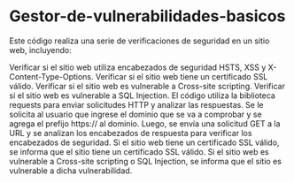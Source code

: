 # Gestor-de-vulnerabilidades-basicos
Este código realiza una serie de verificaciones de seguridad en un sitio web, incluyendo:

Verificar si el sitio web utiliza encabezados de seguridad HSTS, XSS y X-Content-Type-Options.
Verificar si el sitio web tiene un certificado SSL válido.
Verificar si el sitio web es vulnerable a Cross-site scripting.
Verificar si el sitio web es vulnerable a SQL Injection.
El código utiliza la biblioteca requests para enviar solicitudes HTTP y analizar las respuestas. 
Se le solicita al usuario que ingrese el dominio que se va a comprobar 
y se agrega el prefijo https:// al dominio. 
Luego, se envía una solicitud GET a la URL y se analizan los encabezados de respuesta para verificar los encabezados de seguridad. 
Si el sitio web tiene un certificado SSL válido, se informa que el sitio tiene un certificado SSL válido. 
Si el sitio web es vulnerable a Cross-site scripting o SQL Injection, se informa que el sitio es vulnerable a dicha vulnerabilidad.
